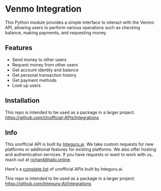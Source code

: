 # Venmo Integration

This Python module provides a simple interface to interact with the Venmo API, allowing users to perform various operations such as checking balance, making payments, and requesting money.

## Features

- Send money to other users
- Request money from other users
- Get account identity and balance
- Get personal transaction history
- Get payment methods
- Look up users

## Installation

This repo is intended to be used as a package in a larger project.
https://github.com/Unofficial-APIs/Integrations

## Info

This unofficial API is built by [Integuru.ai](https://integuru.ai). We take custom requests for new platforms or additional features for existing platforms. We also offer hosting and authentication services. If you have requests or want to work with us, reach out at richard@taiki.online.

Here's a [complete list](https://github.com/Integuru-AI/APIs-by-Integuru) of unofficial APIs built by Integuru.ai.

This repo is intended to be used as a package in a larger project: https://github.com/Integuru-AI/Integrations
